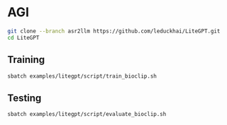# AGI

```bash
git clone --branch asr2llm https://github.com/leduckhai/LiteGPT.git
cd LiteGPT
```

## Training

```bash
sbatch examples/litegpt/script/train_bioclip.sh
```
## Testing

```bash
sbatch examples/litegpt/script/evaluate_bioclip.sh
```